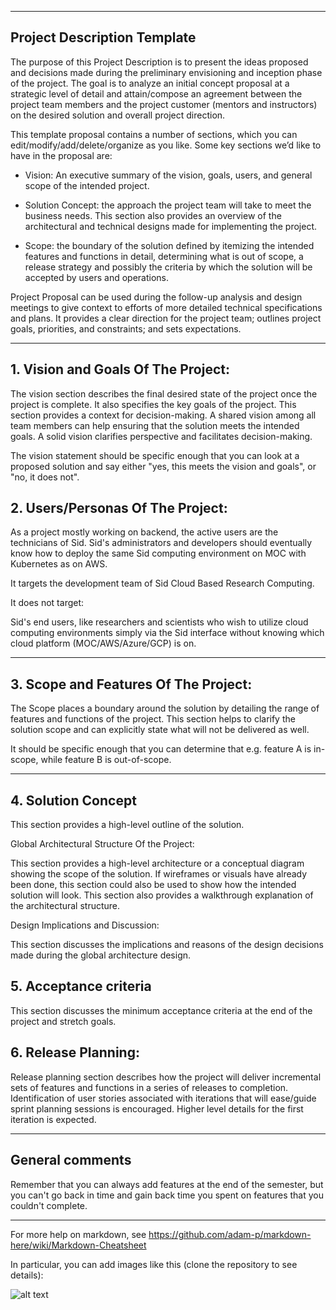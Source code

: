 ** **

## Project Description Template

The purpose of this Project Description is to present the ideas proposed and decisions made during the preliminary envisioning and inception phase of the project. The goal is to analyze an initial concept proposal at a strategic level of detail and attain/compose an agreement between the project team members and the project customer (mentors and instructors) on the desired solution and overall project direction.

This template proposal contains a number of sections, which you can edit/modify/add/delete/organize as you like.  Some key sections we’d like to have in the proposal are:

- Vision: An executive summary of the vision, goals, users, and general scope of the intended project.

- Solution Concept: the approach the project team will take to meet the business needs. This section also provides an overview of the architectural and technical designs made for implementing the project.

- Scope: the boundary of the solution defined by itemizing the intended features and functions in detail, determining what is out of scope, a release strategy and possibly the criteria by which the solution will be accepted by users and operations.

Project Proposal can be used during the follow-up analysis and design meetings to give context to efforts of more detailed technical specifications and plans. It provides a clear direction for the project team; outlines project goals, priorities, and constraints; and sets expectations.

** **

## 1.   Vision and Goals Of The Project:

The vision section describes the final desired state of the project once the project is complete. It also specifies the key goals of the project. This section provides a context for decision-making. A shared vision among all team members can help ensuring that the solution meets the intended goals. A solid vision clarifies perspective and facilitates decision-making.

The vision statement should be specific enough that you can look at a proposed solution and say either "yes, this meets the vision and goals", or "no, it does not".

## 2. Users/Personas Of The Project:

As a project mostly working on backend, the active users are the technicians of Sid. Sid's administrators and developers should eventually know how to deploy the same Sid computing environment on MOC with Kubernetes as on AWS.

It targets the development team of Sid Cloud Based Research Computing.

It does not target:

Sid's end users, like researchers and scientists who wish to utilize cloud computing environments simply via the Sid interface without knowing which cloud platform (MOC/AWS/Azure/GCP) is on.

** **

## 3.   Scope and Features Of The Project:

The Scope places a boundary around the solution by detailing the range of features and functions of the project. This section helps to clarify the solution scope and can explicitly state what will not be delivered as well.

It should be specific enough that you can determine that e.g. feature A is in-scope, while feature B is out-of-scope.

** **

## 4. Solution Concept

This section provides a high-level outline of the solution.

Global Architectural Structure Of the Project:

This section provides a high-level architecture or a conceptual diagram showing the scope of the solution. If wireframes or visuals have already been done, this section could also be used to show how the intended solution will look. This section also provides a walkthrough explanation of the architectural structure.



Design Implications and Discussion:

This section discusses the implications and reasons of the design decisions made during the global architecture design.

## 5. Acceptance criteria

This section discusses the minimum acceptance criteria at the end of the project and stretch goals.

## 6.  Release Planning:

Release planning section describes how the project will deliver incremental sets of features and functions in a series of releases to completion. Identification of user stories associated with iterations that will ease/guide sprint planning sessions is encouraged. Higher level details for the first iteration is expected.

** **

## General comments

Remember that you can always add features at the end of the semester, but you can't go back in time and gain back time you spent on features that you couldn't complete.

** **

For more help on markdown, see
https://github.com/adam-p/markdown-here/wiki/Markdown-Cheatsheet

In particular, you can add images like this (clone the repository to see details):

![alt text](https://github.com/BU-NU-CLOUD-SP18/sample-project/raw/master/cloud.png "Hover text")
